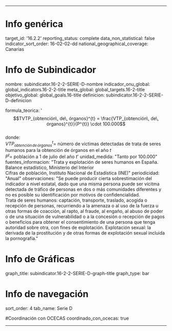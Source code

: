 ---

# Info genérica
target_id: '16.2.2'
reporting_status: complete
data_non_statistical: false
indicator_sort_order: 16-02-02-dd
national_geographical_coverage: Canarias

# Info de Subindicador
nombre: subindicator.16-2-2-SERIE-D-nombre
indicador_onu_global: global_indicators.16-2-2-title
meta_global: global_targets.16-2-title
objetivo_global: global_goals.16-title
definicion: subindicator.16-2-2-SERIE-D-definicion

formula_teorica: '$$TVTP_{obtención\, de\, órganos}^{t} = \frac{VTP_{obtención\, de\, órganos}^{t}}{P^{t}} \cdot 100.000$$ <br>
donde: <br>
$VTP_{obtención\, de\, órganos}^{t} =$ número de víctimas detectadas de trata de seres humanos para la obtención de órganos en el año $t$ <br>
$P^{t} =$ población a 1 de julio del año $t$'
unidad_medida: "Tanto por 100.000"
fuentes_informacion: "Trata y explotación de seres humanos en España. Balance estadístico, Ministerio del Interior<br>
Cifras de población, Instituto Nacional de Estadística (INE)"
periodicidad: "Anual"
observaciones: "Se puede producir cierta sobrestimación del indicador a nivel estatal, dado que una misma persona puede ser vícitma detectada de tráfico de personas en dos o más comunidades diferentes y no es posible su identificación por motivos de confidencialidad.<br>
Trata de seres humanos: captación, transporte, traslado, acogida o recepción de personas, recurriendo a la amenaza o al uso de la fuerza u otras formas de coacción, al rapto, al fraude, al engaño, al abuso de poder o de una situación de vulnerabilidad o a la concesión o recepción de pagos o beneficios para obtener el consentimiento de una persona que tenga autoridad sobre otra, con fines de explotación. Explotación sexual: la derivada de la prostitución y de otras formas de explotación sexual incluida la pornografía."

# Info de Gráficas
graph_title: subindicator.16-2-2-SERIE-D-graph-title
graph_type: bar

# Info de navegación
sort_order: 4
tab_name: Serie D

#Coordinación con OCECAS
coordinado_con_ocecas: true

---